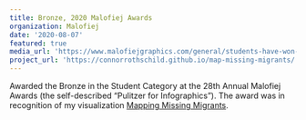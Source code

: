 ```yaml
---
title: Bronze, 2020 Malofiej Awards
organization: Malofiej
date: '2020-08-07'
featured: true
media_url: 'https://www.malofiejgraphics.com/general/students-have-won-awards-too/2020/08'
project_url: 'https://connorrothschild.github.io/map-missing-migrants/'
---
```


Awarded the Bronze in the Student Category at the 28th Annual Malofiej Awards (the self-described “Pulitzer for Infographics”). The award was in recognition of my visualization [Mapping Missing Migrants](https://connorrothschild.github.io/map-missing-migrants/).